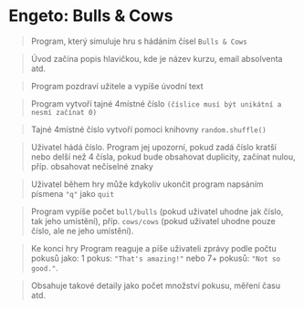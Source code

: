 # Engeto: Bulls & Cows

>Program, který simuluje hru s hádáním čísel `Bulls & Cows`

>Úvod začína popis hlavičkou, kde je název kurzu, email absolventa atd.

>Program pozdraví užitele a vypíše úvodní text

>Program vytvoří tajné 4místné číslo `(číslice musí být unikátní a nesmí začínat 0)`

>Tajné 4místné číslo vytvoří pomoci knihovny `random.shuffle()`

>Uživatel hádá číslo. Program jej upozorní, pokud zadá číslo kratší nebo delší než 4 čísla, pokud bude obsahovat duplicity, začínat nulou, příp. obsahovat nečíselné znaky

>Uživatel během hry může kdykoliv ukončit program napsáním písmena `"q"` jako `quit`

>Program vypíše počet `bull/bulls` (pokud uživatel uhodne jak číslo, tak jeho umístění), příp. `cows/cows` (pokud uživatel uhodne pouze číslo, ale ne jeho umístění).

>Ke konci hry Program reaguje a píše uživateli zprávy podle počtu pokusů jako: 1 pokus: `"That's amazing!"` nebo 7+ pokusů: `"Not so good."`.

> Obsahuje takové detaily jako počet množství pokusu, měření času atd.
